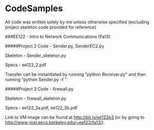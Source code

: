 CodeSamples
===========
All code was written solely by me unless otherwise specified (excluding project skeleton code provided for reference)

###EE122 - Intro to Network Communications (Fa13)


#####Project 2
Code - Sender.py, SenderEC2.py

Skeleton - Sender_skeleton.py

Specs - ee122_2.pdf

Transfer can be instantiated by running “python Receiver.py” and then running “python Sender.py -f <filename>”

#####Project 3
Code - firewall.py

Skeleton - firewall_skeleton.py

Specs - ee122_3a.pdf, ee122_3b.pdf

Link to VM image can be found at http://bit.ly/ee122p3 (or by going to http://www-inst.eecs.berkeley.edu/~ee122/fa13/).
